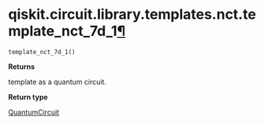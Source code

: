 # qiskit.circuit.library.templates.nct.template\_nct\_7d\_1[¶](#qiskit-circuit-library-templates-nct-template-nct-7d-1 "Permalink to this headline")

<span id="undefined" />

`template_nct_7d_1()`

**Returns**

template as a quantum circuit.

**Return type**

[QuantumCircuit](qiskit.circuit.QuantumCircuit#qiskit.circuit.QuantumCircuit "qiskit.circuit.QuantumCircuit")
